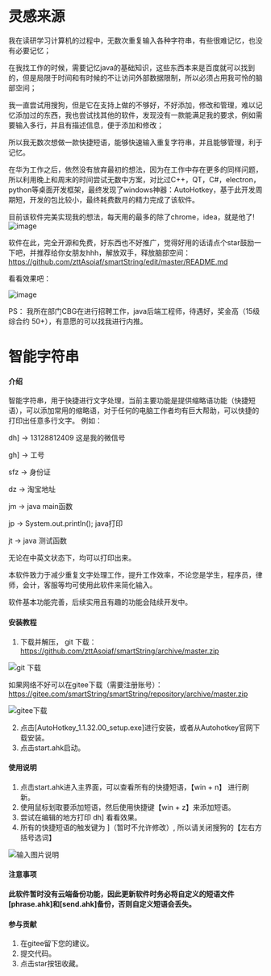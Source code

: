 # 灵感来源
   我在读研学习计算机的过程中，无数次重复输入各种字符串，有些很难记忆，也没有必要记忆；
   
在我找工作的时候，需要记忆java的基础知识，这些东西本来是百度就可以找到的，但是局限于时间和有时候的不让访问外部数据限制，所以必须占用我可怜的脑部空间；

我一直尝试用搜狗，但是它在支持上做的不够好，不好添加，修改和管理，难以记忆添加过的东西，我也尝试找其他的软件，发现没有一款能满足我的要求，例如需要输入多行，并且有描述信息，便于添加和修改；

所以我无数次想做一款快捷短语，能够快速输入重复字符串，并且能够管理，利于记忆。

在华为工作之后，依然没有放弃最初的想法，因为在工作中存在更多的同样问题，所以利用晚上和周末的时间尝试无数中方案，对比过C++，QT，C#，electron，python等桌面开发框架，最终发现了windows神器：AutoHotkey，基于此开发周期短，开发的包比较小，最终耗费数月的精力完成了该软件。

目前该软件完美实现我的想法，每天用的最多的除了chrome，idea，就是他了!
![image](https://user-images.githubusercontent.com/10683246/142795763-49bcb223-12ec-406a-bc10-196132f2ea44.png)

软件在此，完全开源和免费，好东西也不好推广，觉得好用的话请点个star鼓励一下吧，并推荐给你女朋友hhh，解放双手，释放脑部空间：
https://github.com/zttAsoiaf/smartString/edit/master/README.md

看看效果吧：

![image](https://user-images.githubusercontent.com/10683246/142794422-acbc318b-e107-4b2d-941d-f002dbd04284.png)

PS： 我所在部门CBG在进行招聘工作，java后端工程师，待遇好，奖金高（15级综合约 50+），有意愿的可以找我进行内推。



# 智能字符串

#### 介绍
智能字符串，用于快捷进行文字处理，当前主要功能是提供缩略语功能（快捷短语），可以添加常用的缩略语，对于任何的电脑工作者均有巨大帮助，可以快捷的打印出任意多行文字。
例如：

dh] -> 13128812409 这是我的微信号

gh] -> 工号

sfz -> 身份证

dz -> 淘宝地址

jm -> java main函数

jp -> System.out.println(); java打印

jt -> java 测试函数

无论在中英文状态下，均可以打印出来。

本软件致力于减少重复文字处理工作，提升工作效率，不论您是学生，程序员，律师，会计，客服等均可使用此软件来简化输入。

软件基本功能完善，后续实用且有趣的功能会陆续开发中。

#### 安装教程

1.  下载并解压，
git 下载：https://github.com/zttAsoiaf/smartString/archive/master.zip

![git 下载](https://images.gitee.com/uploads/images/2020/0301/035908_cd391ef0_5544911.png "屏幕截图.png")


如果网络不好可以在gitee下载（需要注册账号）：https://gitee.com/smartString/smartString/repository/archive/master.zip

![gitee下载](https://images.gitee.com/uploads/images/2020/0223/143847_76c9177e_5544911.png "屏幕截图.png")



2.  点击[AutoHotkey_1.1.32.00_setup.exe]进行安装，或者从Autohotkey官网下载安装。
3.  点击start.ahk启动。

#### 使用说明

1.  点击start.ahk进入主界面，可以查看所有的快捷短语，【win + n】 进行刷新。
2.  使用鼠标划取要添加短语，然后使用快捷键【win + z】来添加短语。
3.  尝试在编辑的地方打印 dh] 看看效果。
4.  所有的快捷短语的触发键为 ]（暂时不允许修改）, 所以请关闭搜狗的【左右方括号选词】

![输入图片说明](https://images.gitee.com/uploads/images/2020/0223/181454_adc75a60_5544911.png "屏幕截图.png")


#### 注意事项
 **此软件暂时没有云端备份功能，因此更新软件时务必将自定义的短语文件[phrase.ahk]和[send.ahk]备份，否则自定义短语会丢失。** 

#### 参与贡献

1. 在gitee留下您的建议。
2. 提交代码。
3. 点击star按钮收藏。
